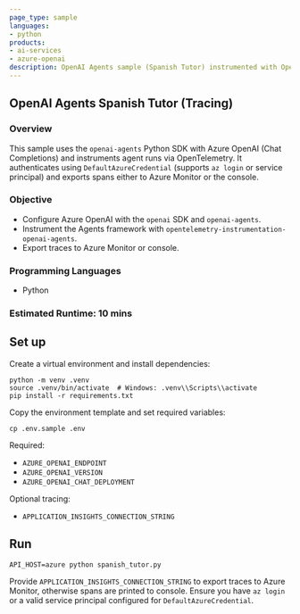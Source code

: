 ```yaml
---
page_type: sample
languages:
- python
products:
- ai-services
- azure-openai
description: OpenAI Agents sample (Spanish Tutor) instrumented with OpenTelemetry for console or Azure Monitor.
---
```


## OpenAI Agents Spanish Tutor (Tracing)

### Overview

This sample uses the `openai-agents` Python SDK with Azure OpenAI (Chat Completions) and instruments agent runs via OpenTelemetry. It authenticates using `DefaultAzureCredential` (supports `az login` or service principal) and exports spans either to Azure Monitor or the console.

### Objective

- Configure Azure OpenAI with the `openai` SDK and `openai-agents`.
- Instrument the Agents framework with `opentelemetry-instrumentation-openai-agents`.
- Export traces to Azure Monitor or console.

### Programming Languages

- Python

### Estimated Runtime: 10 mins

## Set up

Create a virtual environment and install dependencies:

```
python -m venv .venv
source .venv/bin/activate  # Windows: .venv\\Scripts\\activate
pip install -r requirements.txt
```

Copy the environment template and set required variables:

```
cp .env.sample .env
```

Required:

- `AZURE_OPENAI_ENDPOINT`
- `AZURE_OPENAI_VERSION`
- `AZURE_OPENAI_CHAT_DEPLOYMENT`

Optional tracing:

- `APPLICATION_INSIGHTS_CONNECTION_STRING`

## Run

```
API_HOST=azure python spanish_tutor.py
```

Provide `APPLICATION_INSIGHTS_CONNECTION_STRING` to export traces to Azure Monitor, otherwise spans are printed to console. Ensure you have `az login` or a valid service principal configured for `DefaultAzureCredential`.
